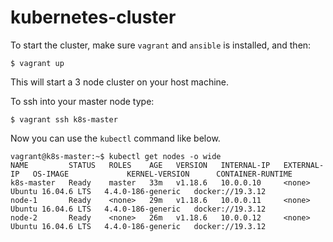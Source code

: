 # kubernetes-cluster

To start the cluster, make sure `vagrant` and `ansible` is installed, and then:

    $ vagrant up

This will start a 3 node cluster on your host machine.

To ssh into your master node type:

    $ vagrant ssh k8s-master

Now you can use the `kubectl` command like below.

```
vagrant@k8s-master:~$ kubectl get nodes -o wide
NAME         STATUS   ROLES    AGE   VERSION   INTERNAL-IP   EXTERNAL-IP   OS-IMAGE             KERNEL-VERSION      CONTAINER-RUNTIME
k8s-master   Ready    master   33m   v1.18.6   10.0.0.10     <none>        Ubuntu 16.04.6 LTS   4.4.0-186-generic   docker://19.3.12
node-1       Ready    <none>   29m   v1.18.6   10.0.0.11     <none>        Ubuntu 16.04.6 LTS   4.4.0-186-generic   docker://19.3.12
node-2       Ready    <none>   26m   v1.18.6   10.0.0.12     <none>        Ubuntu 16.04.6 LTS   4.4.0-186-generic   docker://19.3.12

```
